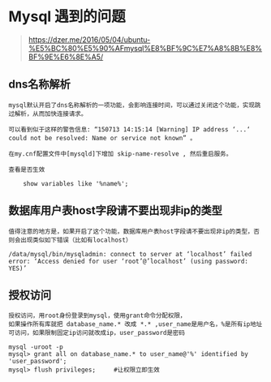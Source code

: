 # Mysql 遇到的问题
> https://dzer.me/2016/05/04/ubuntu-%E5%BC%80%E5%90%AFmysql%E8%BF%9C%E7%A8%8B%E8%BF%9E%E6%8E%A5/  

## dns名称解析
```
mysql默认开启了dns名称解析的一项功能，会影响连接时间，可以通过关闭这个功能，实现跳过解析，从而加快连接请求。

可以看到似于这样的警告信息: “150713 14:15:14 [Warning] IP address ‘...‘ could not be resolved: Name or service not known” 。

在my.cnf配置文件中[mysqld]下增加 skip-name-resolve , 然后重启服务。

查看是否生效

    show variables like '%name%';
```

## 数据库用户表host字段请不要出现非ip的类型
```
值得注意的地方是，如果开启了这个功能，数据库用户表host字段请不要出现非ip的类型，否则会出现类似如下错误（比如有localhost）

/data/mysql/bin/mysqladmin: connect to server at ‘localhost’ failed
error: ‘Access denied for user ‘root’@’localhost’ (using password: YES)’
```

## 授权访问
```
授权访问，用root身份登录到mysql，使用grant命令分配权限，
如果操作所有库就把 database_name.* 改成 *.* ,user_name是用户名，%是所有ip地址可访问，如果限制固定ip访问就改成ip，user_password是密码

mysql -uroot -p
mysql> grant all on database_name.* to user_name@'%' identified by 'user_password';
mysql> flush privileges;     #让权限立即生效
```
